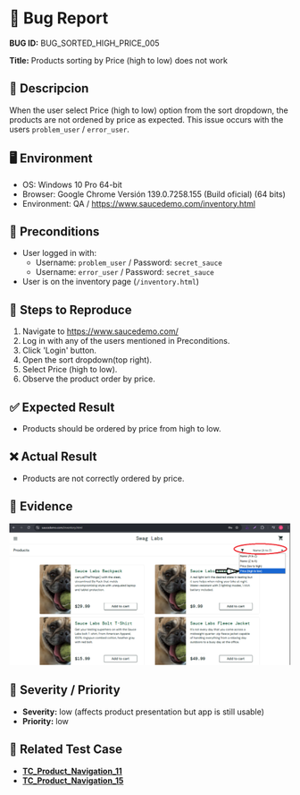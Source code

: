 # 🐞 Bug Report

**BUG ID:** BUG_SORTED_HIGH_PRICE_005

**Title:** Products sorting by Price (high to low) does not work

## 📌 Descripcion
When the user select Price (high to low) option from the sort dropdown, the products are not ordened by price as expected.
This issue occurs with the users `problem_user` / `error_user`.

## 🖥️ Environment
- OS: Windows 10 Pro 64-bit  
- Browser: Google Chrome Versión 139.0.7258.155 (Build oficial) (64 bits)  
- Environment: QA / https://www.saucedemo.com/inventory.html 

## 🔎 Preconditions
- User logged in with:
    - Username: `problem_user` / Password: `secret_sauce`
    - Username: `error_user` / Password: `secret_sauce`
- User is on the inventory page (`/inventory.html`)

## 📝 Steps to Reproduce
1. Navigate to https://www.saucedemo.com/
2. Log in with any of the users mentioned in Preconditions.
3. Click 'Login' button.
4. Open the sort dropdown(top right).
5. Select Price (high to low).
6. Observe the product order by price.

## ✅ Expected Result
- Products should be ordered by price from high to low.

## ❌ Actual Result
- Products are not correctly ordered by price.

## 📂 Evidence
![Bug_sorted_low](../bug_images/bug_sorted_high_price.png)

## 🎯 Severity / Priority
- **Severity:** low (affects product presentation but app is still usable)  
- **Priority:** low  


## 🔗 Related Test Case
- [**TC_Product_Navigation_11**](../../02_test_cases/2_product_navigation/product_navigation2.png)
- [**TC_Product_Navigation_15**](../../02_test_cases/2_product_navigation/product_navigation2.png)

